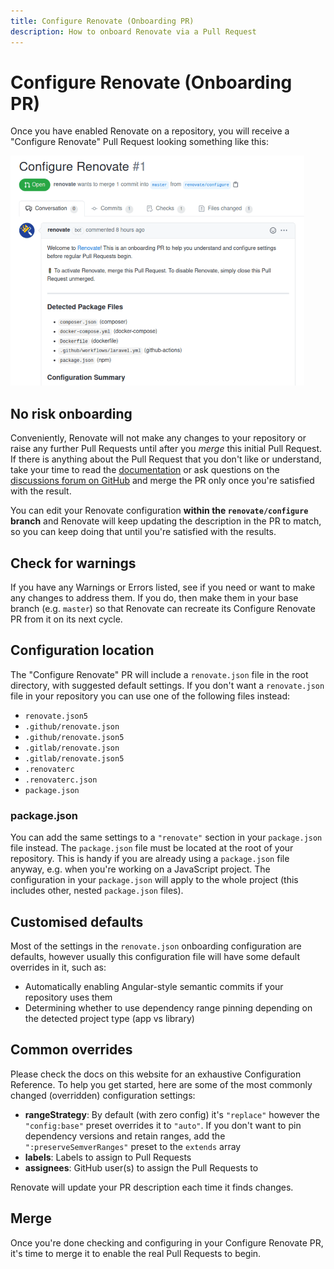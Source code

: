 ```yaml
---
title: Configure Renovate (Onboarding PR)
description: How to onboard Renovate via a Pull Request
---
```


# Configure Renovate (Onboarding PR)

Once you have enabled Renovate on a repository, you will receive a "Configure Renovate" Pull Request looking something like this:

![Onboarding](assets/images/onboarding.png)

## No risk onboarding

Conveniently, Renovate will not make any changes to your repository or raise any further Pull Requests until after you _merge_ this initial Pull Request.
If there is anything about the Pull Request that you don't like or understand, take your time to read the [documentation](https://docs.renovatebot.com) or ask questions on the [discussions forum on GitHub](https://github.com/renovatebot/renovate/discussions) and merge the PR only once you're satisfied with the result.

You can edit your Renovate configuration **within the `renovate/configure` branch** and Renovate will keep updating the description in the PR to match, so you can keep doing that until you're satisfied with the results.

## Check for warnings

If you have any Warnings or Errors listed, see if you need or want to make any changes to address them.
If you do, then make them in your base branch (e.g. `master`) so that Renovate can recreate its Configure Renovate PR from it on its next cycle.

## Configuration location

The "Configure Renovate" PR will include a `renovate.json` file in the root directory, with suggested default settings.
If you don't want a `renovate.json` file in your repository you can use one of the following files instead:

- `renovate.json5`
- `.github/renovate.json`
- `.github/renovate.json5`
- `.gitlab/renovate.json`
- `.gitlab/renovate.json5`
- `.renovaterc`
- `.renovaterc.json`
- `package.json`

### package.json

You can add the same settings to a `"renovate"` section in your `package.json` file instead.
The `package.json` file must be located at the root of your repository.
This is handy if you are already using a `package.json` file anyway, e.g. when you're working on a JavaScript project.
The configuration in your `package.json` will apply to the whole project (this includes other, nested `package.json` files).

## Customised defaults

Most of the settings in the `renovate.json` onboarding configuration are defaults, however usually this configuration file will have some default overrides in it, such as:

- Automatically enabling Angular-style semantic commits if your repository uses them
- Determining whether to use dependency range pinning depending on the detected project type (app vs library)

## Common overrides

Please check the docs on this website for an exhaustive Configuration Reference.
To help you get started, here are some of the most commonly changed (overridden) configuration settings:

- **rangeStrategy**: By default (with zero config) it's `"replace"` however the `"config:base"` preset overrides it to `"auto"`. If you don't want to pin dependency versions and retain ranges, add the `":preserveSemverRanges"` preset to the `extends` array
- **labels**: Labels to assign to Pull Requests
- **assignees**: GitHub user(s) to assign the Pull Requests to

Renovate will update your PR description each time it finds changes.

## Merge

Once you're done checking and configuring in your Configure Renovate PR, it's time to merge it to enable the real Pull Requests to begin.
